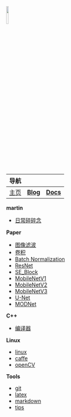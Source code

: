 <head><style type="text/css">h1:first-child {display:none;}</style></head>

<img src="https://cdn.jsdelivr.net/gh/lblbk/picgo/work/20201224164001.png" width="11%" height="11%" >

| 导航      |                                          |                                           |
| --------- | ---------------------------------------- | ----------------------------------------- |
| [主页](/) | **[Blog](https://lblbk.github.io/blog)** | **[Docs](https://lblbk.github.io/lblbk)** |

**martin**

- [日常碎碎念](/blog/martin)

**Paper**

- [图像滤波](/blog/paper/image_processing)
- [卷积](/blog/paper/convolution)
- [Batch Normalization](/blog/paper/batchnormalization)
- [ResNet](/blog/paper/resnet)
- [SE_Block](/blog/paper/se_block)
- [MobileNetV1](/blog/paper/mobilenetv1)
- [MobileNetV2](/blog/paper/mobilenetv2)
- [MobileNetV3](/blog/paper/mobilenetv3)
- [U-Net](/blog/paper/unet)
- [MODNet](/blog/paper/modnet)

**C++**

- [编译器](/blog/cpp/compiler)

**Linux**

- [linux](/blog/linux/linux)
- [caffe](/blog/linux/caffe)
- [openCV](/blog/linux/opencv)

**Tools**

- [git](/blog/tools/git)
- [latex](/blog/tools/latex)
- [markdown](/blog/tools/md)
- [tips](/blog/tools/tips)

